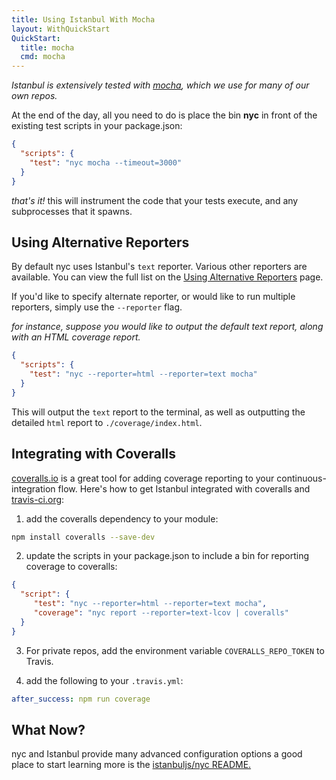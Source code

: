 ```yaml
---
title: Using Istanbul With Mocha
layout: WithQuickStart
QuickStart:
  title: mocha
  cmd: mocha
---
```


_Istanbul is extensively tested with <a href="https://mochajs.org/">mocha</a>, which we use for many of our own repos._

At the end of the day, all you need to do is place the bin **nyc** in front of the
existing test scripts in your package.json:

```json
{
  "scripts": {
    "test": "nyc mocha --timeout=3000"
  }
}
```

_that's it!_ this will instrument the code that your tests execute, and any
subprocesses that it spawns.

## Using Alternative Reporters

By default nyc uses Istanbul's `text` reporter. Various other reporters are
available. You can view the full list on the [Using Alternative Reporters](../advanced/alternative-reporters) page.

If you'd like to specify alternate reporter, or would like to run
multiple reporters, simply use the `--reporter` flag.

_for instance, suppose you would like to output the default text report, along
with an HTML coverage report._

```json
{
  "scripts": {
    "test": "nyc --reporter=html --reporter=text mocha"
  }
}
```

This will output the `text` report to the terminal, as well as outputting the
detailed `html` report to `./coverage/index.html`.

## Integrating with Coveralls

<a href="https://coveralls.io">coveralls.io</a> is a great tool for adding coverage reporting to your continuous-integration flow. Here's how to get Istanbul
integrated with coveralls and <a href="https://travis-ci.org/">travis-ci.org</a>:

1. add the coveralls dependency to your module:

```bash
npm install coveralls --save-dev
```

2. update the scripts in your package.json to include a bin for reporting coverage to coveralls:

```json
{
  "script": {
     "test": "nyc --reporter=html --reporter=text mocha",
     "coverage": "nyc report --reporter=text-lcov | coveralls"
  }
}
```

3. For private repos, add the environment variable `COVERALLS_REPO_TOKEN` to Travis.

4. add the following to your `.travis.yml`:

```yaml
after_success: npm run coverage
```

## What Now?

nyc and Istanbul provide many advanced configuration options a good place to
start learning more is the <a href="https://github.com/istanbuljs/nyc">istanbuljs/nyc README.</a>

